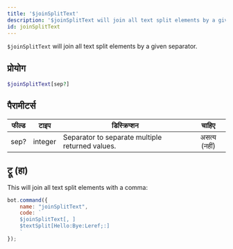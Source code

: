 ```yaml
---
title: '$joinSplitText'
description: '$joinSplitText will join all text split elements by a given separator.'
id: joinSplitText
---
```


`$joinSplitText` will join all text split elements by a given separator.

## प्रोयोग

```php
$joinSplitText[sep?]
```

## पैरामीटर्स

| फील्ड | टाइप    | डिस्क्रिप्शन                                    |    चाहिए     |
| ----- | ------- | ----------------------------------------------- |:------------:|
| sep?  | integer | Separator to separate multiple returned values. | असत्य (नहीं) |

## ट्रू (हा)

This will join all text split elements with a comma:

```javascript
bot.command({
    name: "joinSplitText",
    code: `
    $joinSplitText[, ]
    $textSplit[Hello:Bye:Leref;:]
    `
});
```